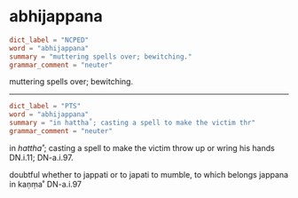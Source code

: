 # abhijappana

``` toml
dict_label = "NCPED"
word = "abhijappana"
summary = "muttering spells over; bewitching."
grammar_comment = "neuter"
```

muttering spells over; bewitching.

--------------------

``` toml
dict_label = "PTS"
word = "abhijappana"
summary = "in hattha˚; casting a spell to make the victim thr"
grammar_comment = "neuter"
```

in *hattha˚*; casting a spell to make the victim throw up or wring his hands DN.i.11; DN\-a.i.97.

doubtful whether to jappati or to japati to mumble, to which belongs jappana in kaṇṃa˚ DN\-a.i.97

